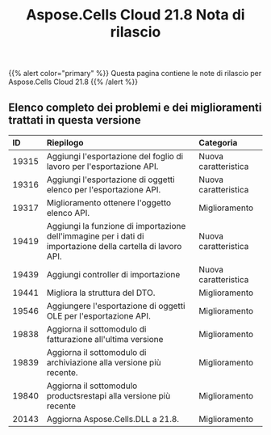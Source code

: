 ﻿---
title: Aspose.Cells Cloud 21.8 Nota di rilascio
second_title: Aspose.Cells Cloud Documen
type: docs
url: /it/aspose-cells-cloud-21-8-release-notes/
description: Aspose.Cells Cloud supporta Excel per creare, convertire, unire, dividere, proteggere, operare su oggetti interni e così via
weight: 14
---
{{% alert color="primary" %}} 
Questa pagina contiene le note di rilascio per Aspose.Cells Cloud 21.8
{{% /alert %}} 
## **Elenco completo dei problemi e dei miglioramenti trattati in questa versione**
|**ID**|**Riepilogo**|**Categoria**|
|:- |:- |:- |
|19315 |Aggiungi l'esportazione del foglio di lavoro per l'esportazione API.| Nuova caratteristica|
|19316 |Aggiungi l'esportazione di oggetti elenco per l'esportazione API.| Nuova caratteristica|
|19317 |Miglioramento ottenere l'oggetto elenco API.| Miglioramento|
|19419 |Aggiungi la funzione di importazione dell'immagine per i dati di importazione della cartella di lavoro API.| Nuova caratteristica|
|19439 |Aggiungi controller di importazione| Nuova caratteristica|
|19441 |Migliora la struttura del DTO.| Miglioramento|
|19546 |Aggiungere l'esportazione di oggetti OLE per l'esportazione API.| Miglioramento|
|19838 |Aggiorna il sottomodulo di fatturazione all'ultima versione| Miglioramento|
|19839 |Aggiorna il sottomodulo di archiviazione alla versione più recente.| Miglioramento|
|19840 |Aggiorna il sottomodulo productsrestapi alla versione più recente| Miglioramento|
|20143 |Aggiorna Aspose.Cells.DLL a 21.8.| Miglioramento|
